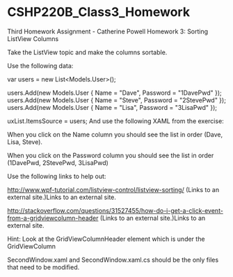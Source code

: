 # CSHP220B_Class3_Homework
Third Homework Assignment - Catherine Powell
Homework 3: Sorting ListView Columns

Take the ListView topic and make the columns sortable.

Use the following data:

var users = new List<Models.User>();

users.Add(new Models.User { Name = "Dave", Password = "1DavePwd" });
users.Add(new Models.User { Name = "Steve", Password = "2StevePwd" });
users.Add(new Models.User { Name = "Lisa", Password = "3LisaPwd" });

uxList.ItemsSource = users;
And use the following XAML from the exercise:

<ListView x:Name="uxList">
    <ListView.View>
        <GridView>
            <GridViewColumn DisplayMemberBinding="{Binding Name}">
            </GridViewColumn>
            <GridViewColumn DisplayMemberBinding="{Binding Password}">
            </GridViewColumn>
        </GridView>
    </ListView.View>
</ListView>
When you click on the Name column you should see the list in order (Dave, Lisa, Steve).

When you click on the Password column you should see the list in order (1DavePwd, 2StevePwd, 3LisaPwd)

Use the following links to help out:

http://www.wpf-tutorial.com/listview-control/listview-sorting/ (Links to an external site.)Links to an external site.

http://stackoverflow.com/questions/31527455/how-do-i-get-a-click-event-from-a-gridviewcolumn-header (Links to an external site.)Links to an external site.

Hint: Look at the GridViewColumnHeader element which is under the GridViewColumn

SecondWindow.xaml and SecondWindow.xaml.cs should be the only files that need to be modified.

